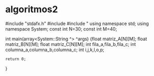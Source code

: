 # algoritmos2
#include "stdafx.h"
#include <iostream>
#include <string>"
using namespace std;
using namespace System;
const int N=30;
const int M=40;


int main(array<System::String ^> ^args)
{float matriz_A[N][M];
 float matriz_B[N][M];
 float matriz_C[N][M];
  int fila_a,fila_b,fila_c;
  int columna_a,columna_b,columna_c;
  int i,j,k,l,o,p;

    return 0;
}
